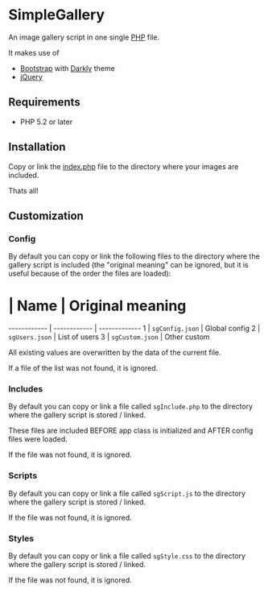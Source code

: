 # SimpleGallery

An image gallery script in one single [PHP](https://en.wikipedia.org/wiki/PHP) file.

It makes use of

* [Bootstrap](http://getbootstrap.com/) with [Darkly](http://bootswatch.com/) theme
* [jQuery](http://jquery.com/)

## Requirements

* PHP 5.2 or later

## Installation

Copy or link the [index.php](https://github.com/mkloubert/SimpleGallery/blob/master/index.php) file to the directory where your images are included.

Thats all!

## Customization

### Config

By default you can copy or link the following files to the directory where the gallery script is included (the "original meaning" can be ignored, but it is useful because of the order the files are loaded):

 # | Name | Original meaning
------------ | ------------ | -------------
 1 | `sgConfig.json` | Global config
 2 | `sgUsers.json` | List of users
 3 | `sgCustom.json` | Other custom 

All existing values are overwritten by the data of the current file.

If a file of the list was not found, it is ignored.

### Includes

By default you can copy or link a file called `sgInclude.php` to the directory where the gallery script is stored / linked.

These files are included BEFORE app class is initialized and AFTER config files were loaded.

If the file was not found, it is ignored.

### Scripts

By default you can copy or link a file called `sgScript.js` to the directory where the gallery script is stored / linked.

If the file was not found, it is ignored.

### Styles

By default you can copy or link a file called `sgStyle.css` to the directory where the gallery script is stored / linked.

If the file was not found, it is ignored.
